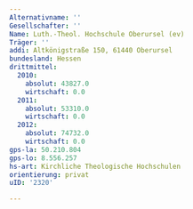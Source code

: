 ```yaml
---
Alternativname: ''
Gesellschafter: ''
Name: Luth.-Theol. Hochschule Oberursel (ev)
Träger: ''
addi: Altkönigstraße 150, 61440 Oberursel
bundesland: Hessen
drittmittel:
  2010:
    absolut: 43827.0
    wirtschaft: 0.0
  2011:
    absolut: 53310.0
    wirtschaft: 0.0
  2012:
    absolut: 74732.0
    wirtschaft: 0.0
gps-la: 50.210.804
gps-lo: 8.556.257
hs-art: Kirchliche Theologische Hochschulen
orientierung: privat
uID: '2320'

---
```


